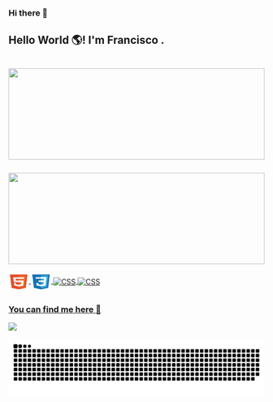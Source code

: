 ### Hi there 👋

<!--
**Francisco-aragao/Francisco-aragao** is a ✨ _special_ ✨ repository because its `README.md` (this file) appears on your GitHub profile.

Here are some ideas to get you started:

- 🔭 I’m currently working on ...
- 🌱 I’m currently learning ...
- 👯 I’m looking to collaborate on ...
- 🤔 I’m looking for help with ...
- 💬 Ask me about ...
- 📫 How to reach me: ...
- 😄 Pronouns: ...
- ⚡ Fun fact: ...
-->

## Hello World :earth_americas:! I'm Francisco .
 
 <div style="display: inline_block"><br>
  <a href="https://github.com/Francisco-aragao">
  <img height="180em" width="100%" src="https://github-readme-stats.vercel.app/api?username=Francisco-aragao&show_icons=true&theme=radical&include_all_commits=true&count_private=true"/>
   
   ###
   
  <img height="180em" width="100%" src="https://github-readme-stats.vercel.app/api/top-langs/?username=Francisco-aragao&layout=compact&langs_count=7&theme=radical"/>
</div>
 
 <div style="display: inline_block"><br>
  <img align="center" alt="HTML" height="30" width="40" src="https://raw.githubusercontent.com/devicons/devicon/master/icons/html5/html5-original.svg">
  <img align="center" alt="CSS" height="30" width="40" src="https://raw.githubusercontent.com/devicons/devicon/master/icons/css3/css3-original.svg">
  <img align="center" alt="CSS" height="30" width="40" src="https://cdn.jsdelivr.net/gh/devicons/devicon/icons/c/c-original.svg">
  <img align="center" alt="CSS" height="30" width="40" src="https://cdn.jsdelivr.net/gh/devicons/devicon/icons/java/java-original.svg">
</div>
 
 
 ##
 ### You can find me here :leaves:
 <div> 
   <a href="https://www.linkedin.com/in/francisco-arag%C3%A3o-334b60173/" target="_blank"><img src="https://img.shields.io/badge/-LinkedIn-%230077B5?style=for-the-badge&logo=linkedin&logoColor=white" target="_blank"></a> 

 </div>
 
  
 ![Snake animation](https://github.com/Francisco-aragao/Francisco-aragao/blob/output/github-contribution-grid-snake.svg)
